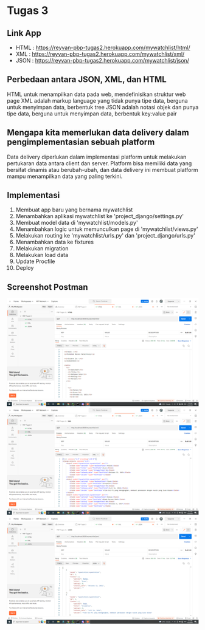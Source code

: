 # Tugas 3
## Link App
- HTML  : https://reyvan-pbp-tugas2.herokuapp.com/mywatchlist/html/
- XML   : https://reyvan-pbp-tugas2.herokuapp.com/mywatchlist/xml/
- JSON  : https://reyvan-pbp-tugas2.herokuapp.com/mywatchlist/json/

## Perbedaan antara JSON, XML, dan HTML
HTML untuk menampilkan data pada web, mendefinisikan struktur web page
XML adalah markup language yang tidak punya tipe data, berguna untuk menyimpan data, berbentuk tree
JSON adalah notasi objek dan punya tipe data, berguna untuk menyimpan data, berbentuk key:value pair

## Mengapa kita memerlukan data delivery dalam pengimplementasian sebuah platform
Data delivery diperlukan dalam implementasi platform untuk melakukan pertukaran data antara client dan server. Platform bisa memiliki data yang bersifat dinamis atau berubah-ubah, dan data delivery ini membuat platform mampu menampilkan data yang paling terkini.

## Implementasi
1. Membuat app baru yang bernama mywatchlist
2. Menambahkan aplikasi mywatchlist ke 'project_django/settings.py'
3. Membuat model data di 'mywatchlist/models.py'
4. Menambahkan logic untuk memunculkan page di 'mywatchlist/views.py'
5. Melakukan routing ke 'mywatchlist/urls.py' dan 'project_django/urls.py'
6. Menambahkan data ke fixtures
7. Melakukan migration
8. Melakukan load data
9. Update Procfile
10. Deploy

## Screenshot Postman
![](/mywatchlist/Screenshot%20Postman/HTML.png)
![](/mywatchlist/Screenshot%20Postman/XML.png)
![](/mywatchlist/Screenshot%20Postman/JSON.png)
